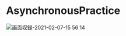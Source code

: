 # AsynchronousPractice


![画面収録-2021-02-07-15 56 14](https://user-images.githubusercontent.com/56917581/107139287-6efecf00-695d-11eb-834d-96cb2d02aaa3.gif)
